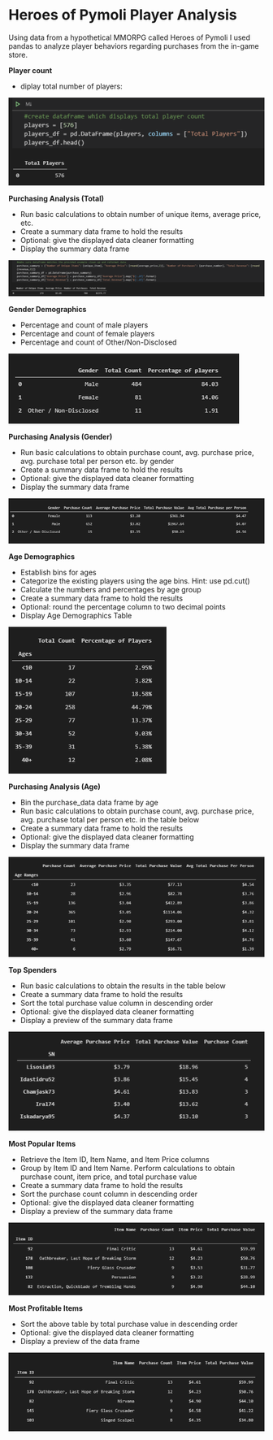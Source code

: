 # Heroes of Pymoli Player Analysis 
Using data from a hypothetical MMORPG called Heroes of Pymoli I used pandas to analyze player behaviors regarding purchases from the in-game store. 

**Player count**
* diplay total number of players: 

![Player Count](/README_images/player_count_df.png)

**Purchasing Analysis (Total)**
* Run basic calculations to obtain number of unique items, average price, etc.
* Create a summary data frame to hold the results
* Optional: give the displayed data cleaner formatting
* Display the summary data frame

![Purchasing Analysis (total)](/README_images/purchasing_analysis_total.PNG)

**Gender Demographics**
* Percentage and count of male players
* Percentage and count of female players 
* Percentage and count of Other/Non-Disclosed 

![Gender demographics](/README_images/gender_demographics_data.PNG)

**Purchasing Analysis (Gender)**
* Run basic calculations to obtain purchase count, avg. purchase price, avg. purchase total per person etc. by gender 
* Create a summary data frame to hold the results 
* Optional: give the displayed data cleaner formatting 
* Display the summary data frame 

![Purchasing Analysis (gender)](/README_images/purchasing_analysis_gender.PNG)

**Age Demographics** 
* Establish bins for ages
* Categorize the existing players using the age bins. Hint: use pd.cut()
* Calculate the numbers and percentages by age group
* Create a summary data frame to hold the results
* Optional: round the percentage column to two decimal points
* Display Age Demographics Table

![Age Demographics](/README_images/age_demographics.PNG)

**Purchasing Analysis (Age)**
* Bin the purchase_data data frame by age
* Run basic calculations to obtain purchase count, avg. purchase price, avg. purchase total per person etc. in the table below
* Create a summary data frame to hold the results
* Optional: give the displayed data cleaner formatting
* Display the summary data frame

![Purchasing Analysis (Age)](/README_images/purchasing_analysis_age.PNG)

**Top Spenders** 
* Run basic calculations to obtain the results in the table below
* Create a summary data frame to hold the results
* Sort the total purchase value column in descending order
* Optional: give the displayed data cleaner formatting
* Display a preview of the summary data frame

![Top Spenders](/README_images/top_spenders.PNG)

**Most Popular Items**
* Retrieve the Item ID, Item Name, and Item Price columns
* Group by Item ID and Item Name. Perform calculations to obtain purchase count, item price, and total purchase value
* Create a summary data frame to hold the results
* Sort the purchase count column in descending order
* Optional: give the displayed data cleaner formatting
* Display a preview of the summary data frame

![Top Items](/README_images/top_items.PNG)

**Most Profitable Items**
* Sort the above table by total purchase value in descending order
* Optional: give the displayed data cleaner formatting
* Display a preview of the data frame

![Most Profitable items](/README_images/most_profitable_item.PNG)
